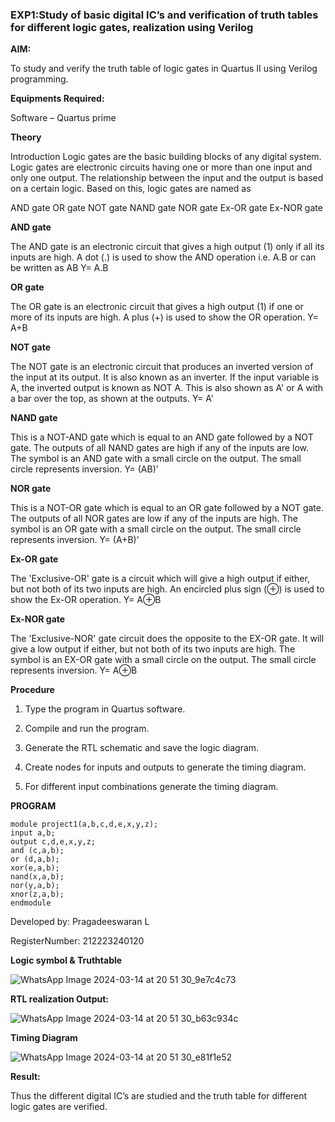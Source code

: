 ### EXP1:Study of basic digital IC’s and verification of truth tables for different logic gates, realization using Verilog

**AIM:** 

To study and verify the truth table of logic gates in Quartus II using Verilog programming.

**Equipments Required:**

Software – Quartus prime 

**Theory**

Introduction Logic gates are the basic building blocks of any digital system. Logic gates are electronic circuits having one or more than one input and only one output. The relationship between the input and the output is based on a certain logic. Based on this, logic gates are named as

AND gate OR gate NOT gate NAND gate NOR gate Ex-OR gate Ex-NOR gate

**AND gate**

The AND gate is an electronic circuit that gives a high output (1) only if all its inputs are high. A dot (.) is used to show the AND operation i.e. A.B or can be written as AB
Y= A.B

**OR gate** 

The OR gate is an electronic circuit that gives a high output (1) if one or more of its inputs are high. A plus (+) is used to show the OR operation.
Y= A+B

**NOT gate**

The NOT gate is an electronic circuit that produces an inverted version of the input at its output. It is also known as an inverter. If the input variable is A, the inverted output is known as NOT A. This is also shown as A' or A with a bar over the top, as shown at the outputs.
Y= A'

**NAND gate**

This is a NOT-AND gate which is equal to an AND gate followed by a NOT gate. The outputs of all NAND gates are high if any of the inputs are low. The symbol is an AND gate with a small circle on the output. The small circle represents inversion.
Y= (AB)’

**NOR gate**

This is a NOT-OR gate which is equal to an OR gate followed by a NOT gate. The outputs of all NOR gates are low if any of the inputs are high. The symbol is an OR gate with a small circle on the output. The small circle represents inversion.
Y= (A+B)’

**Ex-OR gate**

The 'Exclusive-OR' gate is a circuit which will give a high output if either, but not both of its two inputs are high. An encircled plus sign (⊕) is used to show the Ex-OR operation.
Y= A⊕B

**Ex-NOR gate**

The 'Exclusive-NOR' gate circuit does the opposite to the EX-OR gate. It will give a low output if either, but not both of its two inputs are high. The symbol is an EX-OR gate with a small circle on the output. The small circle represents inversion.
Y= A⊕B

**Procedure** 

1.	Type the program in Quartus software.

2.	Compile and run the program.

3.	Generate the RTL schematic and save the logic diagram.

4.	Create nodes for inputs and outputs to generate the timing diagram.

5.	For different input combinations generate the timing diagram.


**PROGRAM**
~~~
module project1(a,b,c,d,e,x,y,z);
input a,b;
output c,d,e,x,y,z;
and (c,a,b);
or (d,a,b);
xor(e,a,b);
nand(x,a,b);
nor(y,a,b);
xnor(z,a,b);
endmodule
~~~
 Developed by: Pragadeeswaran L

 RegisterNumber: 212223240120
 
**Logic symbol & Truthtable**

![WhatsApp Image 2024-03-14 at 20 51 30_9e7c4c73](https://github.com/Pragadeeswaran-bit/study-of-basic-gates/assets/147473828/0c497858-76c7-431b-ae54-c9984472191c)

**RTL realization Output:** 

![WhatsApp Image 2024-03-14 at 20 51 30_b63c934c](https://github.com/Pragadeeswaran-bit/study-of-basic-gates/assets/147473828/bc761ad2-1287-495c-8aa4-879d5aa53fb3)

**Timing Diagram**

![WhatsApp Image 2024-03-14 at 20 51 30_e81f1e52](https://github.com/Pragadeeswaran-bit/study-of-basic-gates/assets/147473828/b385895a-a27d-485f-a967-d8a5c2aa1951)

**Result:**

Thus the different digital IC’s are studied and the truth table for different logic gates are verified.


